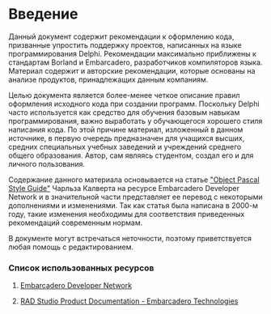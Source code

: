 # Введение

Данный документ содержит рекомендации к оформлению кода, призванные упростить поддержку проектов, написанных на языке программирования Delphi. Рекомендации максимально приближены к стандартам Borland и Embarcadero, разработчиков компиляторов языка. Материал содержит и авторские рекомендации, которые основаны на анализе продуктов, принадлежащих данным компаниям.

Целью документа является более-менее четкое описание правил оформления исходного кода при создании программ. Поскольку Delphi часто используется как средство для обучения базовым навыкам программирования, важно выработать у обучающегося хорошего стиля написания кода. По этой причине материал, изложенный в данном источнике, в первую очередь предназначен для учащихся высших, средних специальных учебных заведений и учреждений среднего общего образования. Автор, сам являясь студентом, создал его и для личного пользования.

Содержание данного материала основывается на статье ["Object Pascal Style Guide"](https://edn.embarcadero.com/article/10280#6.1) Чарльза Калверта на ресурсе Embarcadero Developer Network и в значительной части представляет ее перевод с некоторыми дополнениями и изменениями. Так как статья была написана в 2000-м году, такие изменения необходимы для соответствия приведенных рекомендаций современным нормам.

В документе могут встречаться неточности, поэтому приветствуется любая помощь с редактированием.

### Список использованных ресурсов

1. [Embarcadero Developer Network](https://edn.embarcadero.com/)

2. [RAD Studio Product Documentation - Embarcadero Technologies](http://docs.embarcadero.com/products/rad_studio/)



